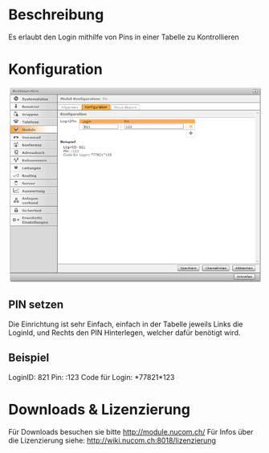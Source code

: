 <!-- TITLE: Pin Log In -->
# Beschreibung
Es erlaubt den Login mithilfe von Pins in einer Tabelle zu Kontrollieren
# Konfiguration
![1](/uploads/ping-log-in/1.png "1")
## PIN setzen
Die Einrichtung ist sehr Einfach, einfach in der Tabelle jeweils Links die LoginId, und Rechts den PIN Hinterlegen, welcher dafür benötigt wird.

## Beispiel
LoginID: 821
Pin: :123
Code für Login: \*77821*123 

# Downloads & Lizenzierung
Für Downloads besuchen sie bitte http://module.nucom.ch/
Für Infos über die Lizenzierung siehe: http://wiki.nucom.ch:8018/lizenzierung
